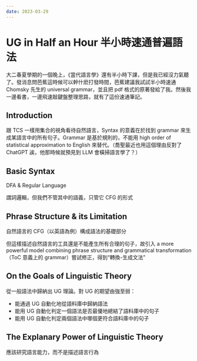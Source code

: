 ```yaml
---
date: 2023-03-29
---
```


# UG in Half an Hour 半小時速通普遍語法

大二春夏學期的一個晚上，《當代語言學》還有半小時下課，但是我已經沒力氣聽了。發消息問芭蕉這時候可以幹什麽打發時間，芭蕉建議我試試半小時速通 Chomsky 先生的 universal grammar，並且把 pdf 格式的原著發給了我。然後我一邊看書，一邊飛速敲鍵盤整理思路，就有了這份速通筆記。

<!-- more -->

## Introduction

跟 TCS 一樣用集合的視角看待自然語言，Syntax 的意義在於找到 grammar 來生成某語言中的所有句子。Grammar 是基於規則的，不能用 high order of statistical approximation to English 來替代。（喬聖最近也用這個理由反對了 ChatGPT 誒，他那時候就預見到 LLM 會橫掃語言學了？）

## Basic Syntax

DFA & Regular Language

謂詞邏輯，但我們不管其中的語義，只管它 CFG 的形式

## Phrase Structure & its Limitation

自然語言的 CFG（以英語為例）構成語法的基礎部分

但這樣描述自然語言的工具還是不能產生所有合理的句子，故引入 a more powerful model combining phrase structure and grammatical transformation（ToC 意義上的 grammar）嘗試修正，得到“轉換-生成文法”

## On the Goals of Linguistic Theory

從一般語法中歸納出 UG 理論。對 UG 的期望由強至弱：

* 能通過 UG 自動化地從語料庫中歸納語法
* 能用 UG 自動化判定一個語法是否最優地總結了語料庫中的句子
* 能用 UG 自動化判定兩個語法中哪個更符合語料庫中的句子

## The Explanary Power of Linguistic Theory

應該研究語言能力，而不是描述語言行為

